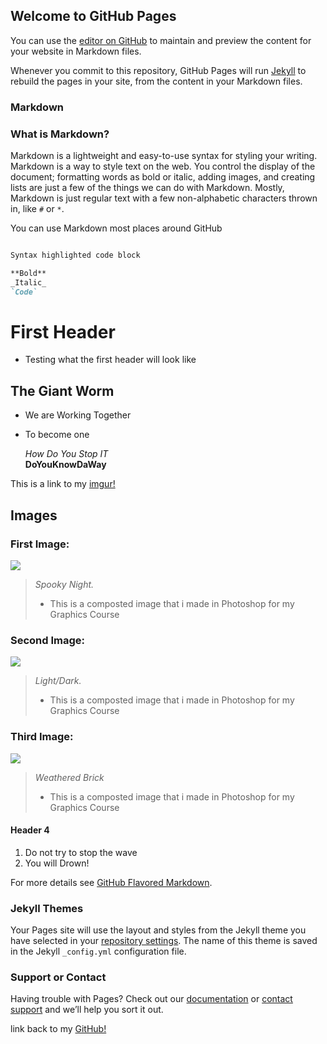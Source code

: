 ## Welcome to GitHub Pages

You can use the [editor on GitHub](https://github.com/Swishrr/Swishrr.github.io/edit/master/index.md) to maintain and preview the content for your website in Markdown files.

Whenever you commit to this repository, GitHub Pages will run [Jekyll](https://jekyllrb.com/) to rebuild the pages in your site, from the content in your Markdown files.

### Markdown
### What is Markdown?


Markdown is a lightweight and easy-to-use syntax for styling your writing. Markdown is a way to style text on the web. You control the display of the document; formatting words as bold or italic, adding images, and creating lists are just a few of the things we can do with Markdown. Mostly, Markdown is just regular text with a few non-alphabetic characters thrown in, like `#` or `*`.

You can use Markdown most places around GitHub

```markdown

Syntax highlighted code block

**Bold**
_Italic_
`Code`

```
# First Header 
- Testing what the first header will look like

## The Giant Worm
- We are Working Together
- To become one


  _How Do You Stop IT_  
  **DoYouKnowDaWay**
  

This is a link to my [imgur!](https://imgur.com/user/Swisherr) 

## Images

### First Image:

![](https://swishrr.github.io/Swishrr/Images/Final_Project.jpg)

> _Spooky Night._
> - This is a composted image that i made in Photoshop for my Graphics Course


### Second Image:

![](https://swishrr.github.io/Swishrr/Images/Composted_Image.png)

> _Light/Dark._
> - This is a composted image that i made in Photoshop for my Graphics Course


### Third Image:

![](https://swishrr.github.io/Swishrr/Images/WeatheredTexturedSign_CAR.png)

> _Weathered Brick_
> - This is a composted image that i made in Photoshop for my Graphics Course



#### Header 4

1. Do not try to stop the wave
2. You will Drown!



For more details see [GitHub Flavored Markdown](https://guides.github.com/features/mastering-markdown/).

### Jekyll Themes

Your Pages site will use the layout and styles from the Jekyll theme you have selected in your [repository settings](https://github.com/Swishrr/Swishrr.github.io/settings). The name of this theme is saved in the Jekyll `_config.yml` configuration file.

### Support or Contact

Having trouble with Pages? Check out our [documentation](https://help.github.com/categories/github-pages-basics/) or [contact support](https://github.com/contact) and we’ll help you sort it out.


link back to my [GitHub!](https://github.com/Swishrr) 

